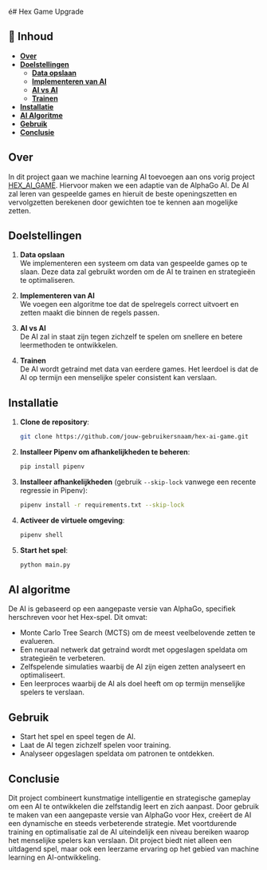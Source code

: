 é# Hex Game Upgrade

## 📌 Inhoud
- [**Over**](#Over)
- [**Doelstellingen**](#Doelstellingen)
   - [**Data opslaan**](#Data_oplsaan)
   - [**Implementeren van AI**](#Implementeren-van-ai)
   - [**AI vs AI**](#AI-vs-AI)
   - [**Trainen**](#Trainen)
- [**Installatie**](#Installatie)
- [**AI Algoritme**](#AI_algoritme)
- [**Gebruik**](#Gebruik)
- [**Conclusie**](#Conclusie)

## Over
In dit project gaan we machine learning AI toevoegen aan ons vorig project [HEX_AI_GAME](https://github.com/BramDe/HEX_AI_GAME). Hiervoor maken we een adaptie van de AlphaGo AI. De AI zal leren van gespeelde games en hieruit de beste openingszetten en vervolgzetten berekenen door gewichten toe te kennen aan mogelijke zetten.

## Doelstellingen

1. **Data opslaan**  
   We implementeren een systeem om data van gespeelde games op te slaan. Deze data zal gebruikt worden om de AI te trainen en strategieën te optimaliseren.

2. **Implementeren van AI**  
   We voegen een algoritme toe dat de spelregels correct uitvoert en zetten maakt die binnen de regels passen.

3. **AI vs AI**  
   De AI zal in staat zijn tegen zichzelf te spelen om snellere en betere leermethoden te ontwikkelen.

4. **Trainen**  
   De AI wordt getraind met data van eerdere games. Het leerdoel is dat de AI op termijn een menselijke speler consistent kan verslaan.

## Installatie
1. **Clone de repository**:
   ```sh
   git clone https://github.com/jouw-gebruikersnaam/hex-ai-game.git
   ```
2. **Installeer Pipenv om afhankelijkheden te beheren**:
   ```sh
   pip install pipenv
   ```
3. **Installeer afhankelijkheden** (gebruik `--skip-lock` vanwege een recente regressie in Pipenv):
   ```sh
   pipenv install -r requirements.txt --skip-lock
   ```
4. **Activeer de virtuele omgeving**:
   ```sh
   pipenv shell
   ```
5. **Start het spel**:
   ```sh
   python main.py
   ```
   
## AI algoritme
De AI is gebaseerd op een aangepaste versie van AlphaGo, specifiek herschreven voor het Hex-spel. Dit omvat:
- Monte Carlo Tree Search (MCTS) om de meest veelbelovende zetten te evalueren.
- Een neuraal netwerk dat getraind wordt met opgeslagen speldata om strategieën te verbeteren.
- Zelfspelende simulaties waarbij de AI zijn eigen zetten analyseert en optimaliseert.
- Een leerproces waarbij de AI als doel heeft om op termijn menselijke spelers te verslaan.
  
## Gebruik
- Start het spel en speel tegen de AI.
- Laat de AI tegen zichzelf spelen voor training.
- Analyseer opgeslagen speldata om patronen te ontdekken.

## Conclusie
Dit project combineert kunstmatige intelligentie en strategische gameplay om een AI te ontwikkelen die zelfstandig leert en zich aanpast. Door gebruik te maken van een aangepaste versie van AlphaGo voor Hex, creëert de AI een dynamische en steeds verbeterende strategie. Met voortdurende training en optimalisatie zal de AI uiteindelijk een niveau bereiken waarop het menselijke spelers kan verslaan. Dit project biedt niet alleen een uitdagend spel, maar ook een leerzame ervaring op het gebied van machine learning en AI-ontwikkeling.





